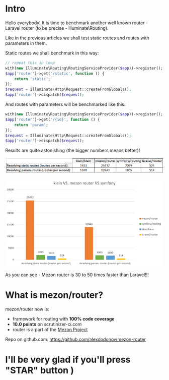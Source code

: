 # Intro

Hello everybody! It is time to benchmark another well known router - Laravel router (to be precise - Illuminate\Routing).

Like in the previous articles we shall test static routes and routes with parameters in them.

Static routes we shall benchmark in this way:

```php
// repeat this in loop
with(new Illuminate\Routing\RoutingServiceProvider($app))->register();
$app['router']->get('/static', function () {
    return 'static';
});
$request = Illuminate\Http\Request::createFromGlobals();
$app['router']->dispatch($request);
```

And routes with parameters will be benchmarked like this:

```php
with(new Illuminate\Routing\RoutingServiceProvider($app))->register();
$app['router']->get('/{id}', function () {
    return 'param';
});
$request = Illuminate\Http\Request::createFromGlobals();
$app['router']->dispatch($request);
```

Results are quite astonishing (the bigger numbers means better)!

![table](images/table-laravel.png)

![graph](images/graph-laravel.png)

As you can see - Mezon router is 30 to 50 times faster than Laravel!!!

# What is mezon/router?

mezon/router now is:

- framework for routing with **100% code coverage**
- **10.0 points** on scrutinizer-ci.com
- router is a part of the [Mezon Project](https://github.com/alexdodonov/mezon)

Repo on github.com: https://github.com/alexdodonov/mezon-router

# I'll be very glad if you'll press "STAR" button )